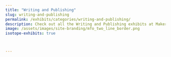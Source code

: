 ```yaml
---
title: "Writing and Publishing"
slug: writing-and-publishing
permalink: /exhibits/categories/writing-and-publishing/
description: Check out all the Writing and Publishing exhibits at Maker Faire Orlando!
image: /assets/images/site-branding/mfo_two_line_border.png
isotope-exhibits: true



---
```

